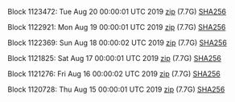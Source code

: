 Block 1123472: Tue Aug 20 00:00:01 UTC 2019 [zip](https://dash-bootstrap.ams3.digitaloceanspaces.com/mainnet/2019-08-20/bootstrap.dat.zip) (7.7G) [SHA256](https://dash-bootstrap.ams3.digitaloceanspaces.com/mainnet/2019-08-20/sha256.txt)

Block 1122921: Mon Aug 19 00:00:01 UTC 2019 [zip](https://dash-bootstrap.ams3.digitaloceanspaces.com/mainnet/2019-08-19/bootstrap.dat.zip) (7.7G) [SHA256](https://dash-bootstrap.ams3.digitaloceanspaces.com/mainnet/2019-08-19/sha256.txt)

Block 1122369: Sun Aug 18 00:00:02 UTC 2019 [zip](https://dash-bootstrap.ams3.digitaloceanspaces.com/mainnet/2019-08-18/bootstrap.dat.zip) (7.7G) [SHA256](https://dash-bootstrap.ams3.digitaloceanspaces.com/mainnet/2019-08-18/sha256.txt)

Block 1121825: Sat Aug 17 00:00:01 UTC 2019 [zip](https://dash-bootstrap.ams3.digitaloceanspaces.com/mainnet/2019-08-17/bootstrap.dat.zip) (7.7G) [SHA256](https://dash-bootstrap.ams3.digitaloceanspaces.com/mainnet/2019-08-17/sha256.txt)

Block 1121276: Fri Aug 16 00:00:02 UTC 2019 [zip](https://dash-bootstrap.ams3.digitaloceanspaces.com/mainnet/2019-08-16/bootstrap.dat.zip) (7.7G) [SHA256](https://dash-bootstrap.ams3.digitaloceanspaces.com/mainnet/2019-08-16/sha256.txt)

Block 1120728: Thu Aug 15 00:00:01 UTC 2019 [zip](https://dash-bootstrap.ams3.digitaloceanspaces.com/mainnet/2019-08-15/bootstrap.dat.zip) (7.7G) [SHA256](https://dash-bootstrap.ams3.digitaloceanspaces.com/mainnet/2019-08-15/sha256.txt)
